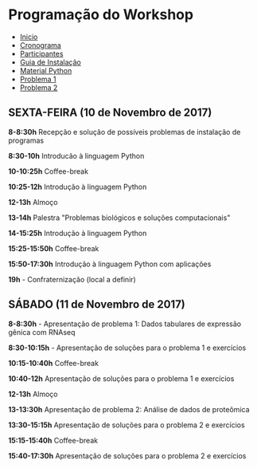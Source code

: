 # Programação do Workshop


- [Inicio](../index.md)
- [Cronograma](cronograma.md)
- [Participantes](participantes.md)
- [Guia de Instalação](guia_de_instalacao.md)
- [Material Python](python.md)
- [Problema 1](problema1.md)
- [Problema 2](problema2.md)


## SEXTA-FEIRA (10 de Novembro de 2017)

**8-8:30h** Recepção e solução de possíveis problemas de instalação de programas

**8:30-10h** Introducão à linguagem Python

**10-10:25h** Coffee-break

**10:25-12h** Introdução à linguagem Python

**12-13h** Almoço

**13-14h** Palestra "Problemas biológicos e soluções computacionais"

**14-15:25h** Introdução à linguagem Python

**15:25-15:50h** Coffee-break

**15:50-17:30h** Introdução à linguagem Python com aplicações

**19h** - Confraternização (local a definir)

## SÁBADO (11 de Novembro de 2017)

**8-8:30h** - Apresentação de problema 1: Dados tabulares de expressão gênica com RNAseq

**8:30-10:15h** - Apresentação de soluções para o problema 1 e exercícios

**10:15-10:40h** Coffee-break

**10:40-12h** Apresentação de soluções para o problema 1 e exercícios

**12-13h** Almoço

**13-13:30h** Apresentação de problema 2: Análise de dados de proteômica

**13:30-15:15h** Apresentação de soluções para o problema 2 e exercícios

**15:15-15:40h** Coffee-break

**15:40-17:30h** Apresentação de soluções para o problema 2 e exercícios
